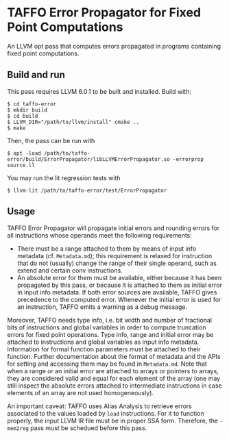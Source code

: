 # TAFFO Error Propagator for Fixed Point Computations

An LLVM opt pass that computes errors propagated in programs containing fixed point computations.

## Build and run

This pass requires LLVM 6.0.1 to be built and installed.
Build with:
```
$ cd taffo-error
$ mkdir build
$ cd build
$ LLVM_DIR="/path/to/llvm/install" cmake ..
$ make
```

Then, the pass can be run with
```
$ opt -load /path/to/taffo-error/build/ErrorPropagator/libLLVMErrorPropagator.so -errorprop source.ll
```

You may run the lit regression tests with
```
$ llvm-lit /path/to/taffo-error/test/ErrorPropagator
```

## Usage

TAFFO Error Propagator will propagate initial errors and rounding errors for all instructions whose operands meet the following requirements:
- There must be a range attached to them by means of input info metadata (cf. `Metadata.md`);
  this requirement is relaxed for instruction that do not (usually) change the range of their single operand,
  such as extend and certain conv instructions.
- An absolute error for them must be available, either because it has been propagated by this pass, or because it is attached to them as initial error in input info metadata.
  If both error sources are available, TAFFO gives precedence to the computed error.
  Whenever the initial error is used for an instruction, TAFFO emits a warning as a debug message.

Moreover, TAFFO needs type info, i.e. bit width and number of fractional bits of instructions and global variables in order to compute truncation errors for fixed point operations.
Type info, range and initial error may be attached to instructions and global variables as input info metadata.
Information for formal function parameters must be attached to their function.
Further documentation about the format of metadata and the APIs for setting and accessing them may be found in `Metadata.md`.
Note that when a range or an initial error are attached to arrays or pointers to arrays, they are considered valid and equal for each element of the array
(one may still inspect the absolute errors attached to intermediate instructions in case elements of an array are not used homogeneously).

An important caveat: TAFFO uses Alias Analysis to retrieve errors associated to the values loaded by `load` instructions.
For it to function properly, the input LLVM IR file must be in proper SSA form.
Therefore, the `-mem2reg` pass must be schedued before this pass.
